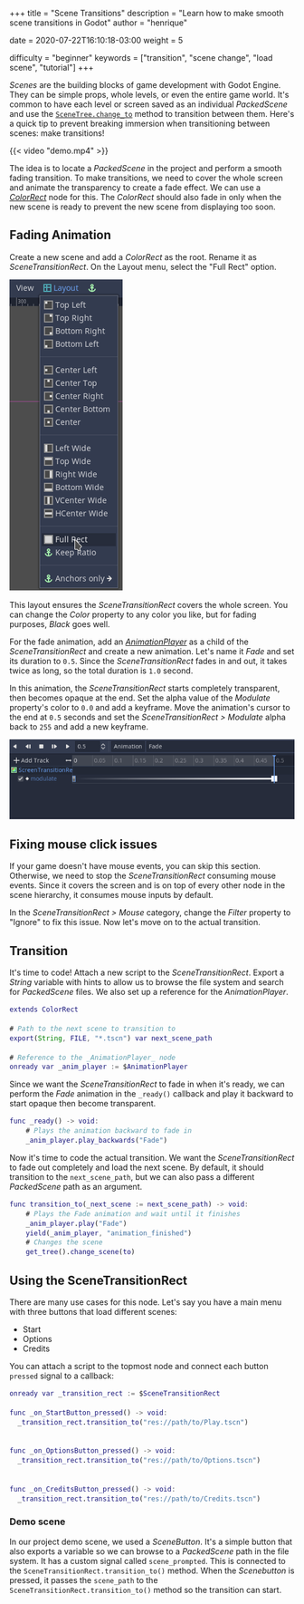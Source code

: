 +++
title = "Scene Transitions"
description = "Learn how to make smooth scene transitions in Godot"
author = "henrique"

date = 2020-07-22T16:10:18-03:00
weight = 5

difficulty = "beginner"
keywords = ["transition", "scene change", "load scene", "tutorial"]
+++

_Scenes_ are the building blocks of game development with Godot Engine. They can be simple props, whole levels, or even the entire game world. It's common to have each level or screen saved as an individual _PackedScene_ and use the [`SceneTree.change_to`](https://docs.godotengine.org/en/stable/classes/class_scenetree.html#class-scenetree-method-change-scene) method to transition between them. Here's a quick tip to prevent breaking immersion when transitioning between scenes: make transitions!

{{< video "demo.mp4" >}}

The idea is to locate a _PackedScene_ in the project and perform a smooth fading transition. To make transitions, we need to cover the whole screen and animate the transparency to create a fade effect. We can use a [_ColorRect_](https://docs.godotengine.org/en/stable/classes/class_colorrect.html) node for this. The _ColorRect_ should also fade in only when the new scene is ready to prevent the new scene from displaying too soon.

## Fading Animation

Create a new scene and add a _ColorRect_ as the root. Rename it as _SceneTransitionRect_. On the Layout menu, select the "Full Rect" option.

![Full Rect Layout option](01.full-rect-layout.png)

This layout ensures the _SceneTransitionRect_ covers the whole screen. You can change the _Color_ property to any color you like, but for fading purposes, _Black_ goes well.

For the fade animation, add an [_AnimationPlayer_](https://docs.godotengine.org/en/stable/classes/class_animationplayer.html) as a child of the _SceneTransitionRect_ and create a new animation. Let's name it _Fade_ and set its duration to `0.5`. Since the _SceneTransitionRect_ fades in and out, it takes twice as long, so the total duration is `1.0` second.

In this animation, the _SceneTransitionRect_ starts completely transparent, then becomes opaque at the end. Set the alpha value of the _Modulate_ property's color to `0.0` and add a keyframe. Move the animation's cursor to the end at `0.5` seconds and set the _SceneTransitionRect > Modulate_ alpha back to `255` and add a new keyframe.

![Fading animation keyframes](02.fading-animaiton.png)

## Fixing mouse click issues

If your game doesn't have mouse events, you can skip this section. Otherwise, we need to stop the _SceneTransitionRect_ consuming mouse events. Since it covers the screen and is on top of every other node in the scene hierarchy, it consumes mouse inputs by default.

In the _SceneTransitionRect > Mouse_ category, change the _Filter_ property to "Ignore" to fix this issue. Now let's move on to the actual transition.

## Transition

It's time to code! Attach a new script to the _SceneTransitionRect_. Export a _String_ variable with hints to allow us to browse the file system and search for _PackedScene_ files. We also set up a reference for the _AnimationPlayer_.

```gd
extends ColorRect

# Path to the next scene to transition to
export(String, FILE, "*.tscn") var next_scene_path

# Reference to the _AnimationPlayer_ node
onready var _anim_player := $AnimationPlayer
```

Since we want the _SceneTransitionRect_ to fade in when it's ready, we can perform the _Fade_ animation in the `_ready()` callback and play it backward to start opaque then become transparent.

```gd
func _ready() -> void:
	# Plays the animation backward to fade in
	_anim_player.play_backwards("Fade")
```

Now it's time to code the actual transition. We want the _SceneTransitionRect_ to fade out completely and load the next scene. By default, it should transition to the `next_scene_path`, but we can also pass a different _PackedScene_ path as an argument.

```gd
func transition_to(_next_scene := next_scene_path) -> void:
	# Plays the Fade animation and wait until it finishes
	_anim_player.play("Fade")
	yield(_anim_player, "animation_finished")
	# Changes the scene
	get_tree().change_scene(to)
```

## Using the SceneTransitionRect

There are many use cases for this node. Let's say you have a main menu with three buttons that load different scenes:

- Start
- Options
- Credits

You can attach a script to the topmost node and connect each button `pressed` signal to a callback:

```gd
onready var _transition_rect := $SceneTransitionRect

func _on_StartButton_pressed() -> void:
  _transition_rect.transition_to("res://path/to/Play.tscn")


func _on_OptionsButton_pressed() -> void:
  _transition_rect.transition_to("res://path/to/Options.tscn")


func _on_CreditsButton_pressed() -> void:
  _transition_rect.transition_to("res://path/to/Credits.tscn")
```

### Demo scene

In our project demo scene, we used a _SceneButton_. It's a simple button that also exports a variable so we can browse to a _PackedScene_ path in the file system. It has a custom signal called `scene_prompted`. This is connected to the `SceneTransitionRect.transition_to()` method. When the _Scenebutton_ is pressed, it passes the `scene_path` to the `SceneTransitionRect.transition_to()` method so the transition can start.